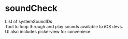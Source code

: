 # soundCheck
List of systemSoundIDs </br>
Tool to loop through and play sounds available to iOS devs. </br>
UI also includes pickerview for conveniece 
